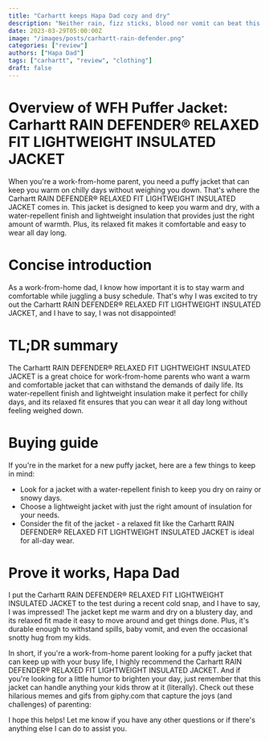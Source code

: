```yaml
---
title: "Carhartt keeps Hapa Dad cozy and dry"
description: "Neither rain, fizz sticks, blood nor vomit can beat this jacket"
date: 2023-03-29T05:00:00Z
image: "/images/posts/carhartt-rain-defender.png"
categories: ["review"]
authors: ["Hapa Dad"]
tags: ["carhartt", "review", "clothing"]
draft: false
---
```


# Overview of WFH Puffer Jacket: Carhartt RAIN DEFENDER® RELAXED FIT LIGHTWEIGHT INSULATED JACKET

When you're a work-from-home parent, you need a puffy jacket that can keep you warm on chilly days without weighing you down. That's where the Carhartt RAIN DEFENDER® RELAXED FIT LIGHTWEIGHT INSULATED JACKET comes in. This jacket is designed to keep you warm and dry, with a water-repellent finish and lightweight insulation that provides just the right amount of warmth. Plus, its relaxed fit makes it comfortable and easy to wear all day long.

# Concise introduction
As a work-from-home dad, I know how important it is to stay warm and comfortable while juggling a busy schedule. That's why I was excited to try out the Carhartt RAIN DEFENDER® RELAXED FIT LIGHTWEIGHT INSULATED JACKET, and I have to say, I was not disappointed!

# TL;DR summary
The Carhartt RAIN DEFENDER® RELAXED FIT LIGHTWEIGHT INSULATED JACKET is a great choice for work-from-home parents who want a warm and comfortable jacket that can withstand the demands of daily life. Its water-repellent finish and lightweight insulation make it perfect for chilly days, and its relaxed fit ensures that you can wear it all day long without feeling weighed down.

# Buying guide
If you're in the market for a new puffy jacket, here are a few things to keep in mind:

 - Look for a jacket with a water-repellent finish to keep you dry on rainy or snowy days.
 - Choose a lightweight jacket with just the right amount of insulation for your needs.
 - Consider the fit of the jacket - a relaxed fit like the Carhartt RAIN DEFENDER® RELAXED FIT LIGHTWEIGHT INSULATED JACKET is ideal for all-day wear.

# Prove it works, Hapa Dad
I put the Carhartt RAIN DEFENDER® RELAXED FIT LIGHTWEIGHT INSULATED JACKET to the test during a recent cold snap, and I have to say, I was impressed! The jacket kept me warm and dry on a blustery day, and its relaxed fit made it easy to move around and get things done. Plus, it's durable enough to withstand spills, baby vomit, and even the occasional snotty hug from my kids.

In short, if you're a work-from-home parent looking for a puffy jacket that can keep up with your busy life, I highly recommend the Carhartt RAIN DEFENDER® RELAXED FIT LIGHTWEIGHT INSULATED JACKET. And if you're looking for a little humor to brighten your day, just remember that this jacket can handle anything your kids throw at it (literally). Check out these hilarious memes and gifs from giphy.com that capture the joys (and challenges) of parenting:


I hope this helps! Let me know if you have any other questions or if there's anything else I can do to assist you.